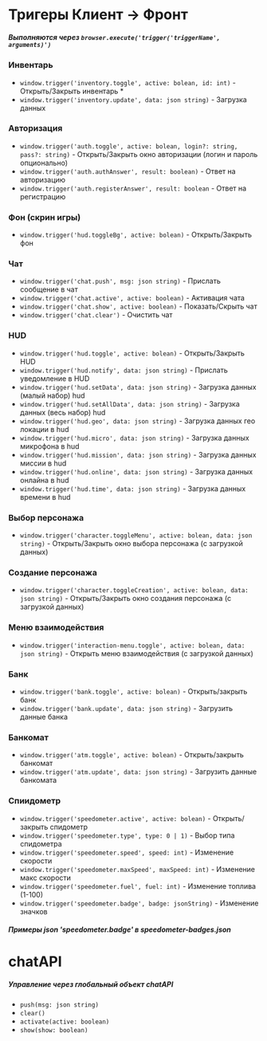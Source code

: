 # Тригеры **Клиент -> Фронт**

##### Выполняются через `browser.execute('trigger('triggerName', arguments)')`

### Инвентарь

- `window.trigger('inventory.toggle', active: bolean, id: int)` - Открыть/Закрыть инвентарь *
- `window.trigger('inventory.update', data: json string)` - Загрузка данных

### Авторизация

- `window.trigger('auth.toggle', active: bolean, login?: string, pass?: string)` - Открыть/Закрыть окно авторизации (логин и пароль опционально)  
- `window.trigger('auth.authAnswer', result: boolean)` - Ответ на авторизацию
- `window.trigger('auth.registerAnswer', result: boolean` - Ответ на регистрацию

### Фон (скрин игры)

- `window.trigger('hud.toggleBg', active: bolean)` - Открыть/Закрыть фон

### Чат

- `window.trigger('chat.push', msg: json string)` - Прислать сообщение в чат
- `window.trigger('chat.active', active: boolean)` - Активация чата
- `window.trigger('chat.show', active: boolean)` - Показать/Скрыть чат
- `window.trigger('chat.clear')` - Очистить чат

### HUD

- `window.trigger('hud.toggle', active: bolean)` - Открыть/Закрыть HUD
- `window.trigger('hud.notify', data: json string)` - Прислать уведомление в HUD
- `window.trigger('hud.setData', data: json string)` - Загрузка данных (малый набор) hud
- `window.trigger('hud.setAllData', data: json string)` - Загрузка данных (весь набор) hud
- `window.trigger('hud.geo', data: json string)` - Загрузка данных гео локации в hud
- `window.trigger('hud.micro', data: json string)` - Загрузка данных микрофона в hud
- `window.trigger('hud.mission', data: json string)` - Загрузка данных миссии в hud
- `window.trigger('hud.online', data: json string)` - Загрузка данных онлайна в hud
- `window.trigger('hud.time', data: json string)` - Загрузка данных времени в hud

### Выбор персонажа

- `window.trigger('character.toggleMenu', active: bolean, data: json string)` - Открыть/Закрыть окно выбора персонажа (c загрузкой данных)

### Создание персонажа

- `window.trigger('character.toggleCreation', active: bolean, data: json string)` - Открыть/Закрыть окно создания персонажа (c загрузкой данных)

### Меню взаимодействия

- `window.trigger('interaction-menu.toggle', active: bolean, data: json string)` - Открыть меню взаимодействия (с загрузкой данных)

### Банк

- `window.trigger('bank.toggle', active: bolean)` - Открыть/закрыть банк
- `window.trigger('bank.update', data: json string)` - Загрузить данные банка

### Банкомат

- `window.trigger('atm.toggle', active: bolean)` - Открыть/закрыть банкомат
- `window.trigger('atm.update', data: json string)` - Загрузить данные банкомата

### Спиидометр

- `window.trigger('speedometer.active', active: bolean)` - Открыть/закрыть спидометр
- `window.trigger('speedometer.type', type: 0 | 1)` - Выбор типа спидометра
- `window.trigger('speedometer.speed', speed: int)` - Изменение скорости
- `window.trigger('speedometer.maxSpeed', maxSpeed: int)` - Изменение макс скорости
- `window.trigger('speedometer.fuel', fuel: int)` - Изменение топлива (1-100)
- `window.trigger('speedometer.badge', badge: jsonString)` - Изменение значков

##### Примеры json 'speedometer.badge' в speedometer-badges.json

# chatAPI

##### Управление через глобальный объект chatAPI

- `push(msg: json string)`
- `clear()`
- `activate(active: boolean)`
- `show(show: boolean)`
